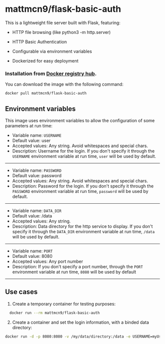 # mattmcn9/flask-basic-auth

This is a lightweight file server built with Flask, featuring:

- HTTP file browsing (like python3 -m http.server)

- HTTP Basic Authentication

- Configurable via environment variables

- Dockerized for easy deployment

### Installation from [Docker registry hub](https://hub.docker.com/repository/docker/mattmcn9/flask-basic-auth/).

You can download the image with the following command:

```bash
docker pull mattmcn9/flask-basic-auth
```

Environment variables
----

This image uses environment variables to allow the configuration of some parameters at run time:

* Variable name: `USERNAME`
* Default value: user
* Accepted values: Any string. Avoid whitespaces and special chars.
* Description: Username for the login. If you don't specify it through the `USERNAME` environment variable at run time, `user` will be used by default.

----

* Variable name: `PASSWORD`
* Default value: password
* Accepted values: Any string. Avoid whitespaces and special chars.
* Description: Password for the login. If you don't specify it through the `PASSWORD` environment variable at run time, `password` will be used by default.

----

* Variable name: `DATA_DIR`
* Default value:  /data
* Accepted values: Any string.
* Description: Data directory for the http service to display. If you don't specify it through the `DATA_DIR` environment variable at run time, `/data` will be used by default.

----

* Variable name: `PORT`
* Default value: 8080
* Accepted values: Any port number
* Description: If you don't specify a port number, through the `PORT` environment variable at run time, `8080` will be used by default 

----


Use cases
----

1) Create a temporary container for testing purposes:

```bash
  docker run --rm mattmcn9/flask-basic-auth
```

2) Create a container and set the login information, with a binded data directory:

```bash
docker run -d -p 8080:8080 -v /my/data/directory:/data -e USERNAME=myUser -e PASSWORD=MyPassword! --name flask-http-auth mattmcn9/flask-basic-auth
```
